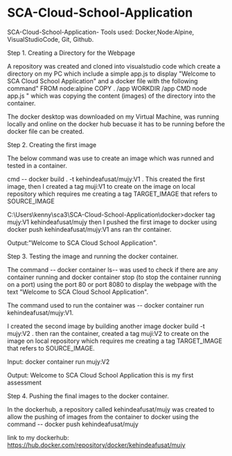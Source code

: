 # SCA-Cloud-School-Application


SCA-Cloud-School-Application-
Tools used: Docker,Node:Alpine, VisualStudioCode, Git, Github.

Step 1. Creating a Directory for the Webpage

A repository was created and cloned into visualstudio code which create a directory on my PC which include a simple app.js to display "Welcome to SCA Cloud School Application" and a docker file with the following command" FROM node:alpine COPY . /app WORKDIR /app CMD node app.js " which was copying the content (images) of the directory into the container.

The docker desktop was downloaded on my Virtual Machine, was running locally and online on the docker hub becuase it has to be running before the docker file can be created.

Step 2. Creating the first image

The below command was use to create an image which was runned and tested in a container.

   cmd -- docker build . -t kehindeafusat/mujy:V1 . This created the first image, then I created a tag muji:V1 to create on the image on local repository which requires me creating a tag TARGET_IMAGE that refers to SOURCE_IMAGE

C:\Users\kenny\sca3\SCA-Cloud-School-Application\docker>docker tag mujy:V1 kehindeafusat/mujy then I pushed the first image to docker using docker push kehindeafusat/mujy:V1 ans ran thr container.

Output:"Welcome to SCA Cloud School Application".

Step 3. Testing the image and running the docker container.

The command -- docker container ls-- was used to check if there are any container running and docker container stop  (to stop the container running on a port) using the port 80 or port 8080 to display the webpage with the text "Welcome to SCA Cloud School Application".

The command used to run the container was -- docker container run kehindeafusat/mujy:V1. 

I created the second image by building another image docker build -t mujy:V2 . then ran the container, created a tag muji:V2 to create on the image on local repository which requires me creating a tag TARGET_IMAGE that refers to SOURCE_IMAGE. 


Input: docker container run mujy:V2

Output: Welcome to SCA Cloud School Application this is my first assessment


Step 4. Pushing the final images to the docker container.

In the dockerhub, a repository called kehindeafusat/mujy was created to allow the pushing of images from the container to docker using the command -- docker push kehindeafusat/mujy

link to my dockerhub: https://hub.docker.com/repository/docker/kehindeafusat/mujy
